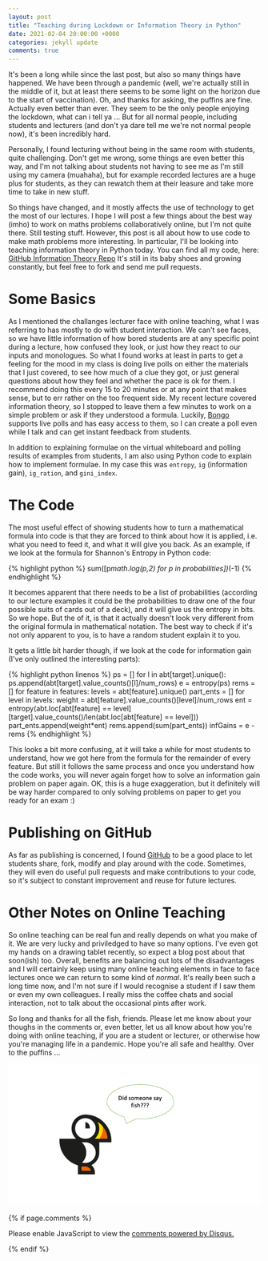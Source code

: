 ```yaml
---
layout: post
title: "Teaching during Lockdown or Information Theory in Python"
date: 2021-02-04 20:00:00 +0000
categories: jekyll update
comments: true
---
```


It's been a long while since the last post, but also so many things have happened. We have been through a pandemic (well, we're actually still in the middle of it, but at least there seems to be some light on the horizon due to the start of vaccination). Oh, and thanks for asking, the puffins are fine. Actually even better than ever. They seem to be the only people enjoying the lockdown, what can i tell ya ... But for all normal people, including students and lecturers (and don't ya dare tell me we're not normal people now), it's been incredibly hard.

Personally, I found lecturing without being in the same room with students, quite challenging. Don't get me wrong, some things are even better this way, and I'm not talking about students not having to see me as I'm still using my camera (muahaha), but for example recorded lectures are a huge plus for students, as they can rewatch them at their leasure and take more time to take in new stuff.

So things have changed, and it mostly affects the use of technology to get the most of our lectures. I hope I will post a few things about the best way (imho) to work on maths problems collaboratively online, but I'm not quite there. Still testing stuff. However, this post is all about how to use code to make math problems more interesting. In particular, I'll be looking into teaching information theory in Python today. You can find all my code, here: [GitHub Information Theory Repo](https://github.com/bozicb/information-theory) It's still in its baby shoes and growing constantly, but feel free to fork and send me pull requests.

# Some Basics
As I mentioned the challanges lecturer face with online teaching, what I was referring to has mostly to do with student interaction. We can't see faces, so we have little information of how bored students are at any specific point during a lecture, how confused they look, or just how they react to our inputs and monologues. So what I found works at least in parts to get a feeling for the mood in my class is doing live polls on either the materials that I just covered, to see how much of a clue they got, or just general questions about how they feel and whether the pace is ok for them. I recommend doing this every 15 to 20 minutes or at any point that makes sense, but to err rather on the too frequent side. My recent lecture covered information theory, so I stopped to leave them a few minutes to work on a simple problem or ask if they understood a formula. Luckily, [Bongo](https://www.bongolearn.com) supports live polls and has easy access to them, so I can create a poll even while I talk and can get instant feedback from students.

In addition to explaining formulae on the virtual whiteboard and polling results of examples from students, I am also using Python code to explain how to implement formulae. In my case this was `entropy`, `ig` (information gain), `ig_ration`, and `gini_index`.

# The Code
The most useful effect of showing students how to turn a mathematical formula into code is that they are forced to think about how it is applied, i.e. what you need to feed it, and what it will give you back. As an example, if we look at the formula for Shannon's Entropy in Python code:

{% highlight python %}
sum([p*math.log(p,2) for p in probabilities])*(-1)
{% endhighlight %}

It becomes apparent that there needs to be a list of probabilities (according to our lecture examples it could be the probabilities to draw one of the four possible suits of cards out of a deck), and it will give us the entropy in bits. So we hope. But the of it, is that it actually doesn't look very different from the original formula in mathematical notation. The best way to check if it's not only apparent to you, is to have a random student explain it to you.

It gets a little bit harder though, if we look at the code for information gain (I've only outlined the interesting parts):

{% highlight python linenos %}
ps = []
for l in abt[target].unique():
   ps.append(abt[target].value_counts()[l]/num_rows)
e = entropy(ps)
rems = []
for feature in features:
   levels = abt[feature].unique()
   part_ents = []
   for level in levels:
      weight = abt[feature].value_counts()[level]/num_rows
      ent = entropy(abt.loc[abt[feature] == level][target].value_counts()/len(abt.loc[abt[feature] == level]))
      part_ents.append(weight*ent)
   rems.append(sum(part_ents))
infGains = e - rems
{% endhighlight %}

This looks a bit more confusing, at it will take a while for most students to understand, how we got here from the formula for the remainder of every feature. But still it follows the same process and once you understand how the code works, you will never again forget how to solve an information gain problem on paper again. OK, this is a huge exaggeration, but it definitely will be way harder compared to only solving problems on paper to get you ready for an exam :)

# Publishing on GitHub
As far as publishing is concerned, I found [GitHub](github.com) to be a good place to let students share, fork, modify and play around with the code. Sometimes, they will even do useful pull requests and make contributions to your code, so it's subject to constant improvement and reuse for future lectures.

# Other Notes on Online Teaching
So online teaching can be real fun and really depends on what you make of it. We are very lucky and priviledged to have so many options. I've even got my hands on a drawing tablet recently, so expect a blog post about that soon(ish) too. Overall, benefits are balancing out lots of the disadvantages and I will certainly keep using many online teaching elements in face to face lectures once we can return to some kind of *normal*. It's really been such a long time now, and I'm not sure if I would recognise a student if I saw them or even my own colleagues. I really miss the coffee chats and social interaction, not to talk about the occasional pints after work.

So long and thanks for all the fish, friends. Please let me know about your thoughs in the comments or, even better, let us all know about how you're doing with online teaching, if you are a student or lecturer, or otherwise how you're managing life in a pandemic. Hope you're all safe and healthy. Over to the puffins ...

![Fish?](/images/fish.png)

{% if page.comments %}
<div id="disqus_thread"></div>
<script>

/**
*  RECOMMENDED CONFIGURATION VARIABLES: EDIT AND UNCOMMENT THE SECTION BELOW TO INSERT DYNAMIC VALUES FROM YOUR PLATFORM OR CMS.
*  LEARN WHY DEFINING THESE VARIABLES IS IMPORTANT: https://disqus.com/admin/universalcode/#configuration-variables*/
/*
var disqus_config = function () {
this.page.url = PAGE_URL;  // Replace PAGE_URL with your page's canonical URL variable
this.page.identifier = PAGE_IDENTIFIER; // Replace PAGE_IDENTIFIER with your page's unique identifier variable
};
*/
(function() { // DON'T EDIT BELOW THIS LINE
var d = document, s = d.createElement('script');
s.src = 'https://bozicb-github-io.disqus.com/embed.js';
s.setAttribute('data-timestamp', +new Date());
(d.head || d.body).appendChild(s);
})();
</script>
<noscript>Please enable JavaScript to view the <a href="https://disqus.com/?ref_noscript">comments powered by Disqus.</a></noscript>
                            
{% endif %}
